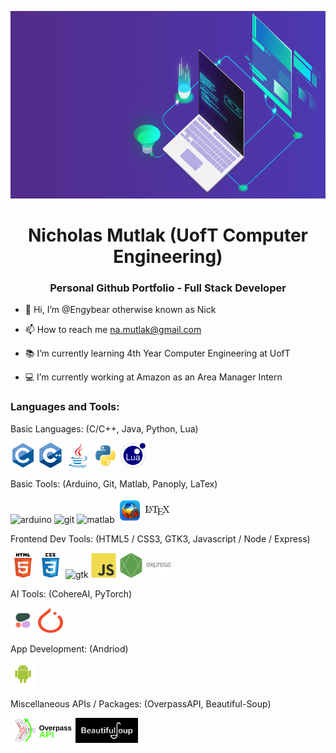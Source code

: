 <!---
Engybear/Engybear is a ✨ special ✨ repository because its `README.md` (this file) appears on your GitHub profile.
You can click the Preview link to take a look at your changes.
--->

<!--- Banner --->
<p align="center">
  <img src="https://github.com/Engybear/Engybear/blob/main/banner_gifs/computer_tech.gif" width="1000" height="300">
</p>
  
<!--- HEADER --->
<h1 align="center">Nicholas Mutlak (UofT Computer Engineering)</h1>
<h3 align="center">Personal Github Portfolio - Full Stack Developer</h3>

<!--- main info --->
- 👋 Hi, I’m @Engybear otherwise known as Nick

- 📫 How to reach me [na.mutlak@gmail.com](mailto:na.mutlak@gmail.com)

- 📚 I’m currently learning 4th Year Computer Engineering at UofT

- 💻 I’m currently working at Amazon as an Area Manager Intern

<!--- Links to Projects --->

<!--- Programming Languages / Skills --->

<h3 align="left">Languages and Tools:</h3>
<p align="left"> 

Basic Languages: (C/C++, Java, Python, Lua)

<img src="https://raw.githubusercontent.com/devicons/devicon/master/icons/c/c-original.svg" alt="c" width="40" height="40"/> <img src="https://raw.githubusercontent.com/devicons/devicon/master/icons/cplusplus/cplusplus-original.svg" alt="cplusplus" width="40" height="40"/> <img src="https://raw.githubusercontent.com/devicons/devicon/master/icons/java/java-original.svg" alt="java" width="40" height="40"/> <img src="https://raw.githubusercontent.com/devicons/devicon/master/icons/python/python-original.svg" alt="python" width="40" height="40"/> <img src="https://raw.githubusercontent.com/devicons/devicon/master/icons/lua/lua-original.svg" alt="lua" width="40" height="40"/>

Basic Tools: (Arduino, Git, Matlab, Panoply, LaTex)

<img src="https://cdn.worldvectorlogo.com/logos/arduino-1.svg" alt="arduino" width="40" height="40"/> <img src="https://www.vectorlogo.zone/logos/git-scm/git-scm-icon.svg" alt="git" width="40" height="40"/> <img src="https://upload.wikimedia.org/wikipedia/commons/2/21/Matlab_Logo.png" alt="matlab" width="40" height="40"/> <img src="https://github.com/Engybear/Engybear/blob/main/banner_gifs/panoply-logo.png" width="40" height="40"> <img src="https://raw.githubusercontent.com/devicons/devicon/master/icons/latex/latex-original.svg" alt="latex" width="40" height="40"/>

Frontend Dev Tools: (HTML5 / CSS3, GTK3, Javascript / Node / Express)

<img src="https://raw.githubusercontent.com/devicons/devicon/master/icons/html5/html5-original-wordmark.svg" alt="html5" width="40" height="40"/> <img src="https://raw.githubusercontent.com/devicons/devicon/master/icons/css3/css3-original-wordmark.svg" alt="css3" width="40" height="40"/> <img src="https://upload.wikimedia.org/wikipedia/commons/7/71/GTK_logo.svg" alt="gtk" width="40" height="40"/> <img src="https://raw.githubusercontent.com/devicons/devicon/master/icons/javascript/javascript-original.svg" alt="javascript" width="40" height="40"/> <img src="https://raw.githubusercontent.com/devicons/devicon/master/icons/nodejs/nodejs-plain.svg" alt="nodejs" width="40" height="40"/> <img src="https://raw.githubusercontent.com/devicons/devicon/master/icons/express/express-original-wordmark.svg" alt="express" width="40" height="40"/>

AI Tools: (CohereAI, PyTorch)

<img src="https://github.com/Engybear/Engybear/blob/main/banner_gifs/cohere_ai_logo.jpeg" width="40" height="40"> <img src="https://github.com/Engybear/Engybear/blob/main/banner_gifs/Pytorch-logo.png" width="40" height="40">

App Development: (Andriod)

<img src="https://raw.githubusercontent.com/devicons/devicon/master/icons/android/android-original-wordmark.svg" alt="android" width="40" height="40"/>

Miscellaneous APIs / Packages: (OverpassAPI, Beautiful-Soup)

<img src="https://github.com/Engybear/Engybear/blob/main/banner_gifs/overpass-logo.png" width="100" height="40"> <img src="https://github.com/Engybear/Engybear/blob/main/banner_gifs/BeautifulSoup-logo.jpg" width="100" height="40">




</p>
